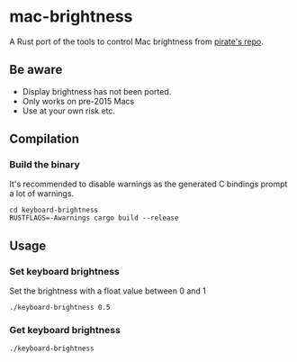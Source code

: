 # mac-brightness

A Rust port of the tools to control Mac brightness from [pirate's repo](https://github.com/pirate/mac-keyboard-brightness).

## Be aware
- Display brightness has not been ported.
- Only works on pre-2015 Macs
- Use at your own risk etc.

## Compilation
### Build the binary
It's recommended to disable warnings as the generated C bindings prompt a lot of warnings.
```
cd keyboard-brightness
RUSTFLAGS=-Awarnings cargo build --release
```

## Usage
### Set keyboard brightness
Set the brightness with a float value between 0 and 1
```
./keyboard-brightness 0.5
```

### Get keyboard brightness
```
./keyboard-brightness
```